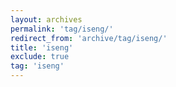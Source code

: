 ```yaml
---
layout: archives
permalink: 'tag/iseng/'
redirect_from: 'archive/tag/iseng/'
title: 'iseng'
exclude: true
tag: 'iseng'
---
```

